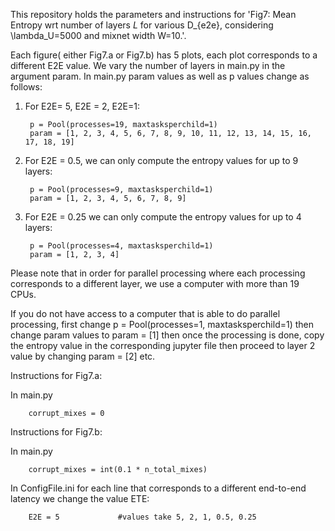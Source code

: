 This repository holds the parameters and instructions for 'Fig7: Mean Entropy wrt number of layers $L$ for various D_{e2e}, considering \lambda_U=5000 and mixnet width W=10.'.

Each figure( either Fig7.a or Fig7.b) has 5 plots, each plot corresponds to a different E2E value. We vary the number of layers in main.py in the argument param.
In main.py param values as well as p values change as follows:

1. For E2E= 5, E2E = 2, E2E=1:

        p = Pool(processes=19, maxtasksperchild=1)
        param = [1, 2, 3, 4, 5, 6, 7, 8, 9, 10, 11, 12, 13, 14, 15, 16, 17, 18, 19]

2. For E2E = 0.5, we can only compute the entropy values for up to 9 layers:

        p = Pool(processes=9, maxtasksperchild=1)
        param = [1, 2, 3, 4, 5, 6, 7, 8, 9]

3. For E2E = 0.25 we can only compute the entropy values for up to 4 layers:

        p = Pool(processes=4, maxtasksperchild=1)
        param = [1, 2, 3, 4]

Please note that in order for parallel processing where each processing corresponds to a different layer, we use a computer with more than 19 CPUs.

If you do not have access to a computer that is able to do parallel processing, first change p = Pool(processes=1, maxtasksperchild=1) then change param values to param = [1] then once the processing is done, copy the entropy value in the corresponding jupyter file then proceed to layer 2 value by changing param = [2] etc.

Instructions for Fig7.a:

In main.py

        corrupt_mixes = 0

Instructions for Fig7.b:

In main.py
        
        corrupt_mixes = int(0.1 * n_total_mixes)

    
In ConfigFile.ini for each line that corresponds to a different end-to-end latency we change the value ETE:

        E2E = 5             #values take 5, 2, 1, 0.5, 0.25